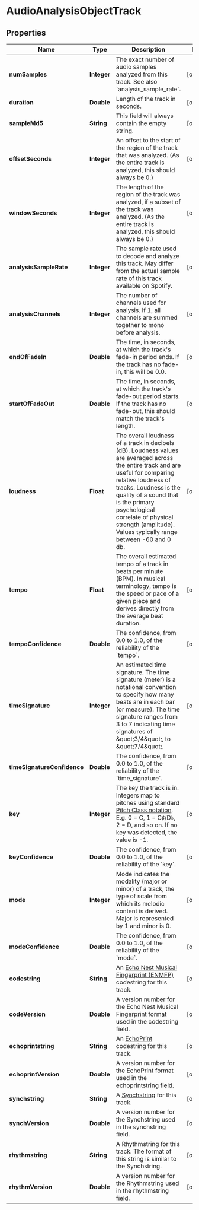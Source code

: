 

# AudioAnalysisObjectTrack


## Properties

| Name | Type | Description | Notes |
|------------ | ------------- | ------------- | -------------|
|**numSamples** | **Integer** | The exact number of audio samples analyzed from this track. See also &#x60;analysis_sample_rate&#x60;. |  [optional] |
|**duration** | **Double** | Length of the track in seconds. |  [optional] |
|**sampleMd5** | **String** | This field will always contain the empty string. |  [optional] |
|**offsetSeconds** | **Integer** | An offset to the start of the region of the track that was analyzed. (As the entire track is analyzed, this should always be 0.) |  [optional] |
|**windowSeconds** | **Integer** | The length of the region of the track was analyzed, if a subset of the track was analyzed. (As the entire track is analyzed, this should always be 0.) |  [optional] |
|**analysisSampleRate** | **Integer** | The sample rate used to decode and analyze this track. May differ from the actual sample rate of this track available on Spotify. |  [optional] |
|**analysisChannels** | **Integer** | The number of channels used for analysis. If 1, all channels are summed together to mono before analysis. |  [optional] |
|**endOfFadeIn** | **Double** | The time, in seconds, at which the track&#39;s fade-in period ends. If the track has no fade-in, this will be 0.0. |  [optional] |
|**startOfFadeOut** | **Double** | The time, in seconds, at which the track&#39;s fade-out period starts. If the track has no fade-out, this should match the track&#39;s length. |  [optional] |
|**loudness** | **Float** | The overall loudness of a track in decibels (dB). Loudness values are averaged across the entire track and are useful for comparing relative loudness of tracks. Loudness is the quality of a sound that is the primary psychological correlate of physical strength (amplitude). Values typically range between -60 and 0 db.  |  [optional] |
|**tempo** | **Float** | The overall estimated tempo of a track in beats per minute (BPM). In musical terminology, tempo is the speed or pace of a given piece and derives directly from the average beat duration.  |  [optional] |
|**tempoConfidence** | **Double** | The confidence, from 0.0 to 1.0, of the reliability of the &#x60;tempo&#x60;. |  [optional] |
|**timeSignature** | **Integer** | An estimated time signature. The time signature (meter) is a notational convention to specify how many beats are in each bar (or measure). The time signature ranges from 3 to 7 indicating time signatures of \&quot;3/4\&quot;, to \&quot;7/4\&quot;. |  [optional] |
|**timeSignatureConfidence** | **Double** | The confidence, from 0.0 to 1.0, of the reliability of the &#x60;time_signature&#x60;. |  [optional] |
|**key** | **Integer** | The key the track is in. Integers map to pitches using standard [Pitch Class notation](https://en.wikipedia.org/wiki/Pitch_class). E.g. 0 &#x3D; C, 1 &#x3D; C♯/D♭, 2 &#x3D; D, and so on. If no key was detected, the value is -1.  |  [optional] |
|**keyConfidence** | **Double** | The confidence, from 0.0 to 1.0, of the reliability of the &#x60;key&#x60;. |  [optional] |
|**mode** | **Integer** | Mode indicates the modality (major or minor) of a track, the type of scale from which its melodic content is derived. Major is represented by 1 and minor is 0.  |  [optional] |
|**modeConfidence** | **Double** | The confidence, from 0.0 to 1.0, of the reliability of the &#x60;mode&#x60;. |  [optional] |
|**codestring** | **String** | An [Echo Nest Musical Fingerprint (ENMFP)](https://academiccommons.columbia.edu/doi/10.7916/D8Q248M4) codestring for this track. |  [optional] |
|**codeVersion** | **Double** | A version number for the Echo Nest Musical Fingerprint format used in the codestring field. |  [optional] |
|**echoprintstring** | **String** | An [EchoPrint](https://github.com/spotify/echoprint-codegen) codestring for this track. |  [optional] |
|**echoprintVersion** | **Double** | A version number for the EchoPrint format used in the echoprintstring field. |  [optional] |
|**synchstring** | **String** | A [Synchstring](https://github.com/echonest/synchdata) for this track. |  [optional] |
|**synchVersion** | **Double** | A version number for the Synchstring used in the synchstring field. |  [optional] |
|**rhythmstring** | **String** | A Rhythmstring for this track. The format of this string is similar to the Synchstring. |  [optional] |
|**rhythmVersion** | **Double** | A version number for the Rhythmstring used in the rhythmstring field. |  [optional] |



